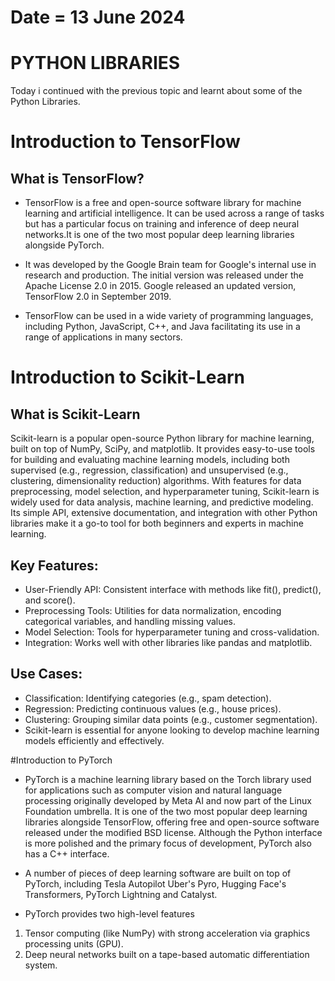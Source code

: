 # Date = 13 June 2024
# PYTHON LIBRARIES
Today i continued with the previous topic and learnt about some of the Python Libraries.

# Introduction to TensorFlow

## What is TensorFlow?
- TensorFlow is a free and open-source software library for machine learning and artificial intelligence. It can be used across a range of tasks but has a particular focus on training and inference of deep neural networks.It is one of the two most popular deep learning libraries alongside PyTorch.

- It was developed by the Google Brain team for Google's internal use in research and production. The initial version was released under the Apache License 2.0 in 2015. Google released an updated version, TensorFlow 2.0 in September 2019.

- TensorFlow can be used in a wide variety of programming languages, including Python, JavaScript, C++, and Java facilitating its use in a range of applications in many sectors.

# Introduction to Scikit-Learn

## What is Scikit-Learn
Scikit-learn is a popular open-source Python library for machine learning, built on top of NumPy, SciPy, and matplotlib. It provides easy-to-use tools for building and evaluating machine learning models, including both supervised (e.g., regression, classification) and unsupervised (e.g., clustering, dimensionality reduction) algorithms. With features for data preprocessing, model selection, and hyperparameter tuning, Scikit-learn is widely used for data analysis, machine learning, and predictive modeling. Its simple API, extensive documentation, and integration with other Python libraries make it a go-to tool for both beginners and experts in machine learning.

## Key Features:
- User-Friendly API: Consistent interface with methods like fit(), predict(), and score().
- Preprocessing Tools: Utilities for data normalization, encoding categorical variables, and handling missing values.
- Model Selection: Tools for hyperparameter tuning and cross-validation.
- Integration: Works well with other libraries like pandas and matplotlib.

## Use Cases:
- Classification: Identifying categories (e.g., spam detection).
- Regression: Predicting continuous values (e.g., house prices).
- Clustering: Grouping similar data points (e.g., customer segmentation).
- Scikit-learn is essential for anyone looking to develop machine learning models efficiently and effectively.

#Introduction to PyTorch

- PyTorch is a machine learning library based on the Torch library used for applications such as computer vision and natural language processing originally developed by Meta AI and now part of the Linux Foundation umbrella. It is one of the two most popular deep learning libraries alongside TensorFlow, offering free and open-source software released under the modified BSD license. Although the Python interface is more polished and the primary focus of development, PyTorch also has a C++ interface.

- A number of pieces of deep learning software are built on top of PyTorch, including Tesla Autopilot Uber's Pyro, Hugging Face's Transformers, PyTorch Lightning and Catalyst.

- PyTorch provides two high-level features

1. Tensor computing (like NumPy) with strong acceleration via graphics processing units (GPU).
2. Deep neural networks built on a tape-based automatic differentiation system.